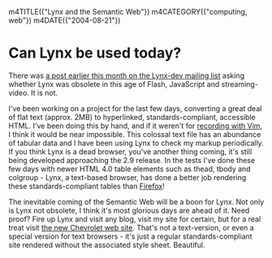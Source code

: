 m4TITLE({"Lynx and the Semantic Web"})
m4CATEGORY({"computing, web"})
m4DATE({"2004-08-21"})

# Can Lynx be used today?

There was [a post earlier this month on the Lynx-dev mailing
list](http://lists.gnu.org/archive/html/lynx-dev/2004-08/msg00000.html) asking
whether Lynx was obsolete in this age of Flash, JavaScript and streaming-video.
It is not.

I've been working on a project for the last few days, converting a great deal
of flat text (approx. 2MB) to hyperlinked, standards-compliant, accessible
HTML. I've been doing this by hand, and if it weren't for [recording with
Vim](http://www.vim.org/tips/tip.php?tip_id=144), I think it would be near
impossible. This colossal text file has an abundance of tabular data and I have
been using Lynx to check my markup periodically. If you think Lynx is a dead
browser, you've another thing coming, it's still being developed approaching
the 2.9 release. In the tests I've done these few days with newer HTML 4.0
table elements such as thead, tbody and colgroup - Lynx, a text-based browser,
has done a better job rendering these standards-compliant tables than
[Firefox](http://bugzilla.mozilla.org/show_bug.cgi?id=915)!

The inevitable coming of the Semantic Web will be a boon for Lynx. Not only is
Lynx not obsolete, I think it's most glorious days are ahead of it. Need proof?
Fire up Lynx and visit any blog, visit my site for certain, but for a real
treat visit [the new Chevrolet web site](http://www.chevrolet.com/). That's not
a text-version, or even a special version for text browsers - it's just
a regular standards-compliant site rendered without the associated style sheet.
Beautiful.
